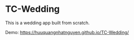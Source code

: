 # TC-Wedding

This is a wedding app built from scratch. 

Demo: https://huuquangnhatnguyen.github.io/TC-Wedding/


